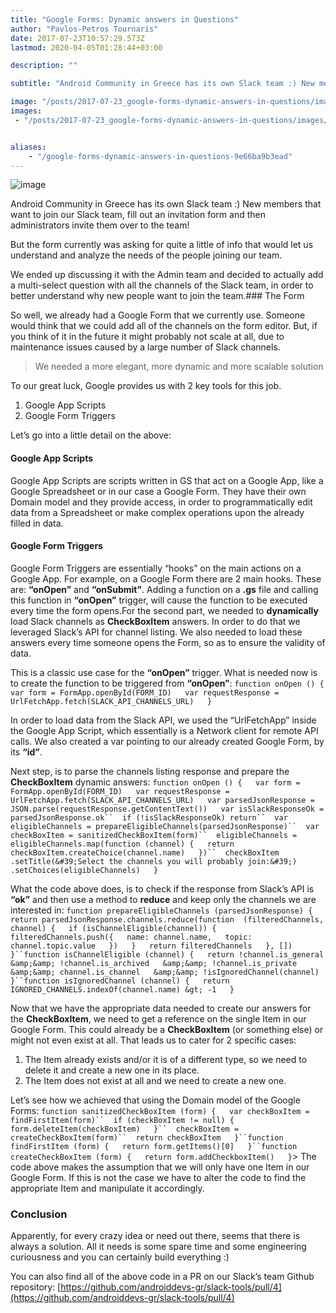 ```yaml
---
title: "Google Forms: Dynamic answers in Questions"
author: "Pavlos-Petros Tournaris"
date: 2017-07-23T10:57:29.573Z
lastmod: 2020-04-05T01:28:44+03:00

description: ""

subtitle: "Android Community in Greece has its own Slack team :) New members that want to join our Slack team, fill out an invitation form and then…"

image: "/posts/2017-07-23_google-forms-dynamic-answers-in-questions/images/1.png" 
images:
 - "/posts/2017-07-23_google-forms-dynamic-answers-in-questions/images/1.png" 


aliases:
    - "/google-forms-dynamic-answers-in-questions-9e66ba9b3ead"
---
```


![image](/posts/2017-07-23_google-forms-dynamic-answers-in-questions/images/1.png)

Android Community in Greece has its own Slack team :) New members that want to join our Slack team, fill out an invitation form and then administrators invite them over to the team!

But the form currently was asking for quite a little of info that would let us understand and analyze the needs of the people joining our team.

We ended up discussing it with the Admin team and decided to actually add a multi-select question with all the channels of the Slack team, in order to better understand why new people want to join the team.### The Form

So well, we already had a Google Form that we currently use. Someone would think that we could add all of the channels on the form editor. But, if you think of it in the future it might probably not scale at all, due to maintenance issues caused by a large number of Slack channels.
> We needed a more elegant, more dynamic and more scalable solution

To our great luck, Google provides us with 2 key tools for this job.

1.  Google App Scripts
2.  Google Form Triggers

Let’s go into a little detail on the above:

#### Google App Scripts

Google App Scripts are scripts written in GS that act on a Google App, like a Google Spreadsheet or in our case a Google Form. They have their own Domain model and they provide access, in order to programmatically edit data from a Spreadsheet or make complex operations upon the already filled in data.

#### Google Form Triggers

Google Form Triggers are essentially “hooks” on the main actions on a Google App. For example, on a Google Form there are 2 main hooks. These are: **“onOpen”** and **“onSubmit”**. Adding a function on a **.gs** file and calling this function in **“onOpen”** trigger, will cause the function to be executed every time the form opens.For the second part, we needed to **dynamically** load Slack channels as **CheckBoxItem** answers. In order to do that we leveraged Slack’s API for channel listing. We also needed to load these answers every time someone opens the Form, so as to ensure the validity of data.

This is a classic use case for the **“onOpen”** trigger. What is needed now is to create the function to be triggered from **“onOpen”**:
`function onOpen () {  
  var form = FormApp.openById(FORM_ID)  
  var requestResponse = UrlFetchApp.fetch(SLACK_API_CHANNELS_URL)  
}`

In order to load data from the Slack API, we used the “UrlFetchApp” inside the Google App Script, which essentially is a Network client for remote API calls. We also created a var pointing to our already created Google Form, by its **“id”**.

Next step, is to parse the channels listing response and prepare the **CheckBoxItem** dynamic answers:
`function onOpen () {  
  var form = FormApp.openById(FORM_ID)  
  var requestResponse = UrlFetchApp.fetch(SLACK_API_CHANNELS_URL)  
  var parsedJsonResponse = JSON.parse(requestResponse.getContentText())  
  var isSlackResponseOk = parsedJsonResponse.ok``  if (!isSlackResponseOk) return``  var eligibleChannels = prepareEligibleChannels(parsedJsonResponse)``  var checkBoxItem = sanitizedCheckBoxItem(form)``  eligibleChannels = eligibleChannels.map(function (channel) {  
    return checkBoxItem.createChoice(channel.name)  
  })``  checkBoxItem  
    .setTitle(&#39;Select the channels you will probably join:&#39;)  
    .setChoices(eligibleChannels)  
}`

What the code above does, is to check if the response from Slack’s API is **“ok”** and then use a method to **reduce** and keep only the channels we are interested in:
`function prepareEligibleChannels (parsedJsonResponse) {  
  return parsedJsonResponse.channels.reduce(function  (filteredChannels, channel) {  
    if (isChannelEligible(channel)) {  
      filteredChannels.push({  
        name: channel.name,  
        topic: channel.topic.value  
      })  
    }  
    return filteredChannels  
  }, [])  
}``function isChannelEligible (channel) {  
  return !channel.is_general  
    &amp;&amp; !channel.is_archived  
    &amp;&amp; !channel.is_private  
    &amp;&amp; channel.is_channel  
    &amp;&amp; !isIgnoredChannel(channel)  
}``function isIgnoredChannel (channel) {  
  return IGNORED_CHANNELS.indexOf(channel.name) &gt; -1  
}`

Now that we have the appropriate data needed to create our answers for the **CheckBoxItem**, we need to get a reference on the single Item in our Google Form. This could already be a **CheckBoxItem** (or something else) or might not even exist at all. That leads us to cater for 2 specific cases:

1.  The Item already exists and/or it is of a different type, so we need to delete it and create a new one in its place.
2.  The Item does not exist at all and we need to create a new one.

Let’s see how we achieved that using the Domain model of the Google Forms:
`function sanitizedCheckBoxItem (form) {  
  var checkBoxItem = findFirstItem(form)``  if (checkBoxItem != null) {  
    form.deleteItem(checkBoxItem)  
  }``  checkBoxItem = createCheckBoxItem(form)``  return checkBoxItem  
}``function findFirstItem (form) {  
  return form.getItems()[0]  
}``function createCheckBoxItem (form) {  
  return form.addCheckboxItem()  
}`> The code above makes the assumption that we will only have one Item in our Google Form. If this is not the case we have to alter the code to find the appropriate Item and manipulate it accordingly.

### Conclusion

Apparently, for every crazy idea or need out there, seems that there is always a solution. All it needs is some spare time and some engineering curiousness and you can certainly build everything :)

You can also find all of the above code in a PR on our Slack’s team Github repository: [https://github.com/androiddevs-gr/slack-tools/pull/4](https://github.com/androiddevs-gr/slack-tools/pull/4)
